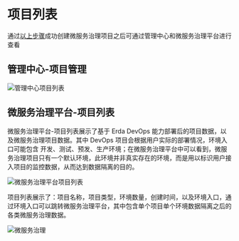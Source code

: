 # 项目列表

通过[以上步骤](msp-project.md)成功创建微服务治理项目之后可通过管理中心和微服务治理平台进行查看

## 管理中心-项目管理

![管理中心项目列表](http://terminus-paas.oss-cn-hangzhou.aliyuncs.com/paas-doc/2021/08/11/344a4b8f-ad9c-4191-a2ea-d731568110ce.png)

## 微服务治理平台-项目列表

微服务治理平台-项目列表展示了基于 Erda DevOps 能力部署后的项目数据，以及微服务治理项目数据。其中 DevOps 项目会根据用户实际的部署情况，环境入口可能包含
开发、测试、预发、生产环境；在微服务治理平台中可以看到，微服务治理项目只有一个默认环境，此环境并非真实存在的环境，而是用以标识用户接入项目的监控数据，从而达到数据隔离的目的。

![微服务治理平台项目列表](http://terminus-paas.oss-cn-hangzhou.aliyuncs.com/paas-doc/2021/08/11/fd06d927-fee7-47d0-b48d-e3da4b5c76a3.png)

项目列表展示了：项目名称，项目类型，环境数量，创建时间，以及环境入口，通过环境入口可以跳转微服务治理平台，其中包含单个项目单个环境数据隔离之后的各类微服务治理数据。

![微服务治理](http://terminus-paas.oss-cn-hangzhou.aliyuncs.com/paas-doc/2021/08/11/43eb863d-d6e0-4144-8502-a0d9cd7e97bb.png)